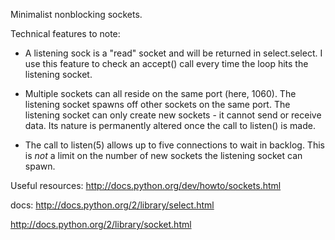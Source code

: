 Minimalist nonblocking sockets.

Technical features to note:
- A listening sock is a "read" socket and will be returned in select.select.  I use this feature to check an accept() call every time the loop hits the listening socket.

- Multiple sockets can all reside on the same port (here, 1060).  The listening socket spawns off other sockets on the same port.  The listening socket can only create new sockets - it cannot send or receive data.  Its nature is permanently altered once the call to listen() is made.  

- The call to listen(5) allows up to five connections to wait in backlog.  This is *not* a limit on the number of new sockets the listening socket can spawn.

Useful resources:
http://docs.python.org/dev/howto/sockets.html

docs: 
http://docs.python.org/2/library/select.html

http://docs.python.org/2/library/socket.html 